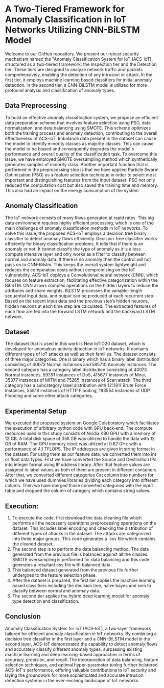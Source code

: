 # A Two-Tiered Framework for Anomaly Classification in IoT Networks Utilizing CNN-BiLSTM Model
Welcome to our GitHub repository. We present our robust security mechanism named the "Anomaly Classification System for IoT (ACS-IoT), structured as a two-tiered framework: the Inspection tier and the Detection tier. These tiers are designed to analyze network traffic and packets comprehensively, enabling the detection of any intrusion or attack. In the first tier, it employs machine learning based classifiers for initial anomaly detection. In the second tier, a CNN-BiLSTM model is utilized for more profound analysis and classification of anomaly types.

## Data Preprocessing
To build an effective anomaly classification system, we propose an efficient data preparation scheme that involves feature selection using PSO, data normalization, and data balancing using SMOTE. This scheme optimizes both the training process and anomaly detection, contributing to the overall effectiveness of ACS-IoT. 
Imbalance data present in the dataset can cause the model to identify minority classes as majority classes. This can cause the model to be biased and consequently degrades the model's performance and overall quality of the classification task. To overcome this issue, we have employed SMOTE oversampling method which synthetically generates samples of minority class.
Another important function that is performed in the preprocessing step is that we have applied Particle Swarm Optimization (PSO) as a feature selection technique in order to select most important and distinguishing features from the input dataset. PSO not only reduced the computation cost but also saved the training time and memory. This also had an impact on the energy consumption of the system.

## Anomaly Classification
The IoT network consists of many flows generated at rapid rates. This big data environment requires highly efficient processing, which is one of the main challenges of anomaly classification methods in IoT networks. To solve this issue, the proposed ACS-IoT employs a decision tree binary classifier to detect anomaly flows efficiently. Decision Tree classifier works efficiently for binary classification problems. It tells that if there is an anomaly or not. It cannot classify the type of anomaly as it is a less compute intensive layer and only works as a filter to classify between normal and anomaly data. If there is no anomaly then the control will not pass on to CNN-Bilstm. This keeps the overall system lightweight and reduces the computation costs without compromising on the IoT vulnerability.
ACS-IoT deploys a Convolutional neural network (CNN), which focuses on feature extraction, facilitating effective categorization within the BiLSTM. CNN allows complex operations on the hidden layers to reduce the attributes and share weights. BiLSTM processes the variable-length sequential input data, and output can be produced at each recurrent step. Based on the recent input data and the previous step’s hidden neurons, hidden neurons at each time step are calculated. The extracted features of each flow are fed into the forward LSTM network and the backward LSTM network.

## Dataset
The dataset that is used in this work is New IoTID20 dataset, which is developed for anomalous activity detection in IoT networks. It contains different types of IoT attacks as well as their families. The dataset consists of three major categories. One is binary which has a binary label distribution consisting of 40073 Normal instances and 585710 Anomaly instances. The second category has a category label distribution consisting of 40073 Normal instances, 59391 instances of DoS, 415677 instances of Mirai, 35377 instances of MITM and 75265 instances of Scan attack. The third category has a subcategory label distribution with 1211811 Brute Force instances, 55818 instances of HTTP Flooding, 183554 instances of UDP Flooding and some other attack categories.

## Experimental Setup
We executed the proposed system on Google Colaboratory which facilitates the execution of arbitrary python code with GPU back-end. The compute resources used in this study consists of Nvidia K80 GPU with a memory of 12 GB. A total disk space of 358 GB was utilized to handle the data with 12 GB of RAM. The GPU memory clock was utilized at 0.82 GHz with a performance of 4.1 TFLOPS.
The IP addresses are given in string format in the dataset. For using them as our feature data, we converted them into int or float data types. First we have converted the Source and Destination IPs into integer format using IP address library. After that feature values are assigned to label values as both of them are present in different containers. After that, we converted different categories Cat column into numbers for which we have used dummies libraries dividing each category into different column. Then we have merged those converted categories with the input table and dropped the column of category which contains string values.

## Execution:
1.	To execute the code, first download the data cleaning file which performs all the necessary operations preprocessing operations on the dataset. This includes label encoding and checking the distribution of different types of attacks in the dataset. The attacks are categorized into three major groups. This code generates a .csv file which contains the cleaned dataset.
2.	The second step is to perform the data balancing method. The data generated from the previous file is balanced against all the classes. SMOTE oversampling is performed for data balancing and this code generates a resultant csv file with balanced data.
3.	This balanced dataset generated from the previous file further undergoes to the feature selection phase. 
4.	After the dataset is prepared, the first tier applies the machine learning based classifiers including the decision tree, naïve bayes and svm to classify between normal and anomaly data.
5.	The second tier applies the hybrid deep learning model for anomaly type detection and classification. 


## Conclusion
Anomaly Classification System for IoT (ACS-IoT), a two-layer framework tailored for efficient anomaly classification in IoT networks. By combining a decision tree classifier in the first layer and a CNN-BiLSTM model in the second layer, ACS-IoT demonstrated the capability to detect anomaly flows and accurately classify different anomaly types, surpassing existing machine learning and deep learning-based approaches in terms of accuracy, precision, and recall. The incorporation of data balancing, feature selection techniques, and optimal hyper-parameter tuning further bolstered ACS-IoT's performance, offering valuable contributions to IoT security and laying the groundwork for more sophisticated and accurate intrusion detection systems in the ever-evolving landscape of IoT networks.
